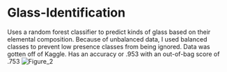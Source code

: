 # Glass-Identification
Uses a random forest classifier to predict kinds of glass based on their elemental composition. Because of unbalanced data, I used balanced classes to prevent low presence classes from being ignored. Data was gotten off of Kaggle. Has an accuracy or .953 with an out-of-bag score of .753
![Figure_2](https://github.com/user-attachments/assets/ce28124c-b25e-44e6-8d05-9265a3bbf10c)

